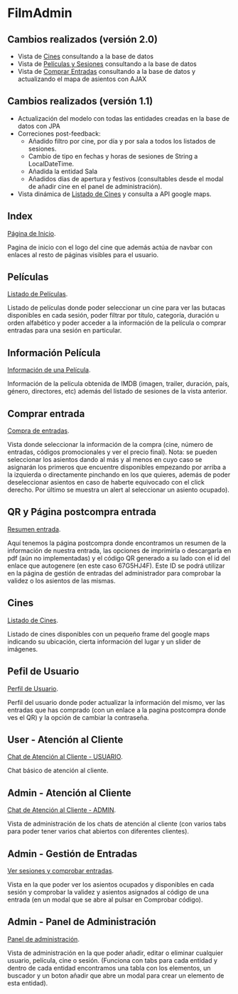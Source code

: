 # FilmAdmin

## Cambios realizados (versión 2.0)
- Vista de [Cines](http://localhost:8080/cines/) consultando a la base de datos
- Vista de [Películas y Sesiones](http://localhost:8080/peliculas/) consultando a la base de datos
- Vista de [Comprar Entradas](http://localhost:8080/entradas/compra-entradas?sesion=8) consultando a la base de datos y actualizando el mapa de asientos con AJAX


## Cambios realizados (versión 1.1)
- Actualización del modelo con todas las entidades creadas en la base de datos con JPA
- Correciones post-feedback:
  - Añadido filtro por cine, por día y por sala a todos los listados de sesiones.
  - Cambio de tipo en fechas y horas de sesiones de String a LocalDateTime.
  - Añadida la entidad Sala
  - Añadidos días de apertura y festivos (consultables desde el modal de añadir cine en el panel de administración).
- Vista dinámica de [Listado de Cines](http://localhost:8080/cines/) y consulta a API google maps.


## Index
[Página de Inicio](http://localhost:8080).

Pagina de inicio con el logo del cine que además actúa de navbar con enlaces al resto de páginas visibles para el usuario.

## Películas
[Listado de Películas](http://localhost:8080/peliculas/).

Listado de películas donde poder seleccionar un cine para ver las butacas disponibles en cada sesión, poder filtrar por título, categoría, duración u orden alfabético y poder acceder a la información de la película o comprar entradas para una sesión en particular.

## Información Película
[Información de una Película](http://localhost:8080/peliculas/1).

Información de la película obtenida de IMDB (imagen, trailer, duración, país, género, directores, etc) además del listado de sesiones de la vista anterior.

## Comprar entrada
[Compra de entradas](http://localhost:8080/compra-entradas).

Vista donde seleccionar la información de la compra (cine, número de entradas, códigos promocionales y ver el precio final). Nota: se pueden seleccionar los asientos dando al más y al menos en cuyo caso se asignarán los primeros que encuentre disponibles empezando por arriba a la izquierda o directamente pinchando en los que quieres, además de poder deseleccionar asientos en caso de haberte equivocado con el click derecho. Por último se muestra un alert al seleccionar un asiento ocupado).

## QR y Página postcompra entrada
[Resumen entrada](http://localhost:8080/entradas/67G5HJ4F).

Aquí tenemos la página postcompra donde encontramos un resumen de la información de nuestra entrada, las opciones de imprimirla o descargarla en pdf (aún no implementadas) y el código QR generado a su lado con el id del enlace que autogenere (en este caso 67G5HJ4F). Este ID se podrá utilizar en la página de gestión de entradas del administrador para comprobar la validez o los asientos de las mismas.

## Cines
[Listado de Cines](http://localhost:8080/cines/).

Listado de cines disponibles con un pequeño frame del google maps indicando su ubicación, cierta información del lugar y un slider de imágenes.

## Pefil de Usuario
[Perfil de Usuario](http://localhost:8080/user/1).

Perfil del usuario donde poder actualizar la información del mismo, ver las entradas que has comprado (con un enlace a la pagina postcompra donde ves el QR) y la opción de cambiar la contraseña.

## User - Atención al Cliente
[Chat de Atención al Cliente - USUARIO](http://localhost:8080/atencion-cliente/).

Chat básico de atención al cliente.

## Admin - Atención al Cliente
[Chat de Atención al Cliente - ADMIN](http://localhost:8080/admin/atencion-cliente).

Vista de administración de los chats de atención al cliente (con varios tabs para poder tener varios chat abiertos con diferentes clientes).

## Admin - Gestión de Entradas
[Ver sesiones y comprobar entradas](http://localhost:8080/admin/gestion-entradas/).

Vista en la que poder ver los asientos ocupados y disponibles en cada sesión y comprobar la validez y asientos asignados al código de una entrada (en un modal que se abre al pulsar en Comprobar código).

## Admin - Panel de Administración
[Panel de administración](http://localhost:8080/admin/).

Vista de administración en la que poder añadir, editar o eliminar cualquier usuario, película, cine o sesión. (Funciona con tabs para cada entidad y dentro de cada entidad encontramos una tabla con los elementos, un buscador y un boton añadir que abre un modal para crear un elemento de esta entidad).
